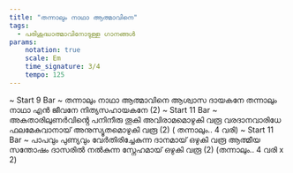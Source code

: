 ```yaml
---
title: "തന്നാലും നാഥാ ആത്മാവിനെ"
tags:
  - പരിശുദ്ധാത്മാവിനോടുള്ള ഗാനങ്ങൾ
params:
    notation: true
    scale: Em
    time_signature: 3/4
    tempo: 125
---
```


~ Start 9 Bar ~
തന്നാലും നാഥാ ആത്മാവിനെ
ആശ്വാസ ദായകനേ
തന്നാലും നാഥാ എൻ ജീവനേ
നിത്യസഹായകനേ (2)
~ Start 11 Bar ~
അകതാരിലുണർവിൻ്റെ
പനിനീരു തൂകി അവിരാമമൊഴുകി വരൂ
വരദാനവാരിധേ ഫലമേകുവാനായ്
അനുസ്യൂതമൊഴുകി വരൂ (2)
( തന്നാലും.. 4 വരി)
~ Start 11 Bar ~
പാപവും പുണ്യവും വേർതിരിച്ചേകുന്ന
ദാനമായ് ഒഴുകി വരൂ
ആത്മീയ സന്തോഷം ദാസരിൽ നൽകുന്ന
സ്നേഹമായ് ഒഴുകി വരൂ (2)
(തന്നാലും.. 4 വരി x 2)

